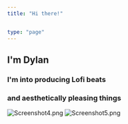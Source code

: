 ```yaml
---
title: "Hi there!"


type: "page"
---
```






## I'm Dylan
### I'm into producing Lofi beats
### and aesthetically pleasing things




![Screenshot4.png](/images/neon3.jpg)
![Screenshot5.png](/images/dj.png)
